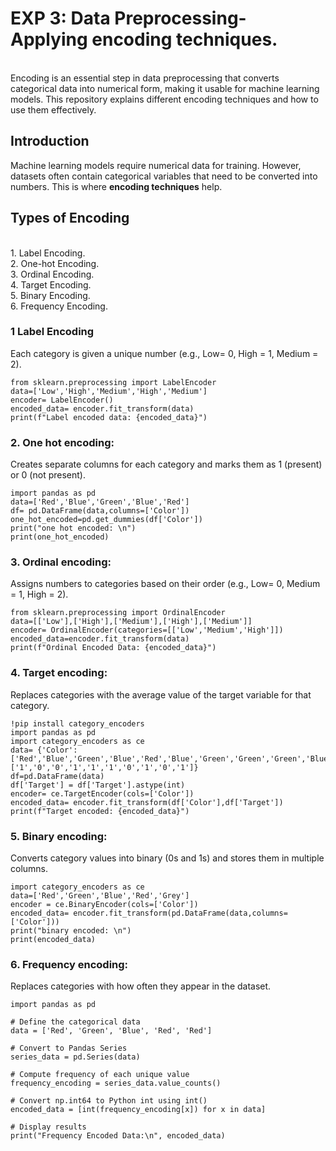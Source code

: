 # EXP 3: Data Preprocessing- Applying encoding techniques. 
<br>
Encoding is an essential step in data preprocessing that converts categorical data into numerical form, making it usable for machine learning models. This repository explains different encoding techniques and how to use them effectively.  

<br>
 
##  Introduction  
Machine learning models require numerical data for training. However, datasets often contain categorical variables that need to be converted into numbers. This is where **encoding techniques** help.  

 

##  Types of Encoding  

<br>
1. Label Encoding.
<br>
2. One-hot Encoding.
<br>
3. Ordinal Encoding.
<br>
4. Target Encoding. 
<br>
5. Binary Encoding.
<br>
6. Frequency Encoding.
 

### 1️ Label Encoding  

Each category is given a unique number (e.g., Low= 0, High = 1, Medium = 2).
     


```
from sklearn.preprocessing import LabelEncoder
data=['Low','High','Medium','High','Medium']
encoder= LabelEncoder()
encoded_data= encoder.fit_transform(data)
print(f"Label encoded data: {encoded_data}")
```
 
### 2. One hot encoding:
 Creates separate columns for each category and marks them as 1 (present) or 0 (not present).

```
import pandas as pd
data=['Red','Blue','Green','Blue','Red']
df= pd.DataFrame(data,columns=['Color'])
one_hot_encoded=pd.get_dummies(df['Color'])
print("one hot encoded: \n")
print(one_hot_encoded)
```
 
### 3. Ordinal encoding:
 Assigns numbers to categories based on their order (e.g., Low= 0, Medium = 1, High = 2).
<br>

``` 
from sklearn.preprocessing import OrdinalEncoder
data=[['Low'],['High'],['Medium'],['High'],['Medium']]
encoder= OrdinalEncoder(categories=[['Low','Medium','High']])
encoded_data=encoder.fit_transform(data)
print(f"Ordinal Encoded Data: {encoded_data}")
```
 
### 4. Target encoding:
Replaces categories with the average value of the target variable for that category.
<br>

```
!pip install category_encoders
import pandas as pd
import category_encoders as ce
data= {'Color':['Red','Blue','Green','Blue','Red','Blue','Green','Green','Green','Blue'],'Target':['1','0','0','1','1','1','0','1','0','1']}
df=pd.DataFrame(data)
df['Target'] = df['Target'].astype(int)
encoder= ce.TargetEncoder(cols=['Color'])
encoded_data= encoder.fit_transform(df['Color'],df['Target'])
print(f"Target encoded: {encoded_data}")
```
 
### 5. Binary encoding:
 Converts category values into binary (0s and 1s) and stores them in multiple columns.
<br>

```
import category_encoders as ce
data=['Red','Green','Blue','Red','Grey']
encoder = ce.BinaryEncoder(cols=['Color'])
encoded_data= encoder.fit_transform(pd.DataFrame(data,columns=['Color']))
print("binary encoded: \n")
print(encoded_data)
```
 
### 6. Frequency encoding:
Replaces categories with how often they appear in the dataset.
<br>

```
import pandas as pd

# Define the categorical data
data = ['Red', 'Green', 'Blue', 'Red', 'Red']

# Convert to Pandas Series
series_data = pd.Series(data)

# Compute frequency of each unique value
frequency_encoding = series_data.value_counts()

# Convert np.int64 to Python int using int()
encoded_data = [int(frequency_encoding[x]) for x in data]

# Display results
print("Frequency Encoded Data:\n", encoded_data)


```


